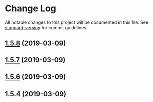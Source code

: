 # Change Log

All notable changes to this project will be documented in this file. See [standard-version](https://github.com/conventional-changelog/standard-version) for commit guidelines.

<a name="1.5.8"></a>
## [1.5.8](https://github.com/codeandcats/fast-clone/compare/v1.5.7...v1.5.8) (2019-03-09)



<a name="1.5.7"></a>
## [1.5.7](https://github.com/codeandcats/fast-clone/compare/v1.5.6...v1.5.7) (2019-03-09)



<a name="1.5.6"></a>
## [1.5.6](https://github.com/codeandcats/fast-clone/compare/v1.5.4...v1.5.6) (2019-03-09)



<a name="1.5.4"></a>
## 1.5.4 (2019-03-09)

